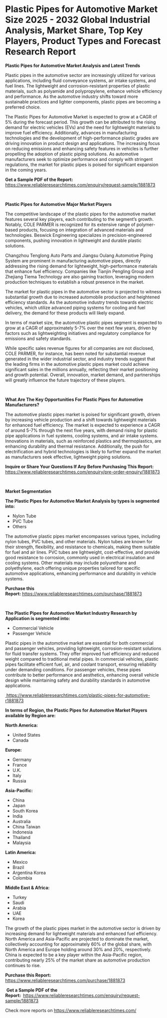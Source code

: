 <p><h1>Plastic Pipes for Automotive Market Size 2025 - 2032 Global Industrial Analysis, Market Share, Top Key Players, Product Types and Forecast Research Report</h1></p><p><strong>Plastic Pipes for Automotive Market Analysis and Latest Trends</strong></p>
<p><p>Plastic pipes in the automotive sector are increasingly utilized for various applications, including fluid conveyance systems, air intake systems, and fuel lines. The lightweight and corrosion-resistant properties of plastic materials, such as polyamide and polypropylene, enhance vehicle efficiency and performance. As the automotive industry shifts toward more sustainable practices and lighter components, plastic pipes are becoming a preferred choice.</p><p>The Plastic Pipes for Automotive Market is expected to grow at a CAGR of 5% during the forecast period. This growth can be attributed to the rising demand for electric vehicles (EVs) and the need for lightweight materials to improve fuel efficiency. Additionally, advances in manufacturing technologies and the development of high-performance plastic grades are driving innovation in product design and applications. The increasing focus on reducing emissions and enhancing safety features in vehicles is further propelling the adoption of plastic piping solutions. As automotive manufacturers seek to optimize performance and comply with stringent regulations, the market for plastic pipes is poised for significant expansion in the coming years.</p></p>
<p><strong>Get a Sample PDF of the Report:&nbsp;</strong> <a href="https://www.reliableresearchtimes.com/enquiry/request-sample/1881873?utm_campaign=1940&utm_medium=2&utm_source=Github&utm_content=ia&utm_term=04022025&utm_id=plastic-pipes-for-automotive">https://www.reliableresearchtimes.com/enquiry/request-sample/1881873</a></p>
<p>&nbsp;</p>
<p><strong>Plastic Pipes for Automotive Major Market Players</strong></p>
<p><p>The competitive landscape of the plastic pipes for the automotive market features several key players, each contributing to the segment’s growth. Notably, COLE PARMER is recognized for its extensive range of polymer-based products, focusing on integration of advanced materials and technologies. Beswick Engineering specializes in precision-engineered components, pushing innovation in lightweight and durable plastic solutions. </p><p>Changzhou Tenglong Auto Parts and Jiangsu Oulang Automotive Piping System are prominent in manufacturing automotive pipes, directly addressing the rising demand for lightweight, high-performance materials that enhance fuel efficiency. Companies like Tianjin Pengling Group and Zhejiang Tiema Technology are also gaining traction, leveraging modern production techniques to establish a robust presence in the market.</p><p>The market for plastic pipes in the automotive sector is projected to witness substantial growth due to increased automobile production and heightened efficiency standards. As the automotive industry trends towards electric vehicles, which utilize advanced piping systems for cooling and fuel delivery, the demand for these products will likely expand.</p><p>In terms of market size, the automotive plastic pipes segment is expected to grow at a CAGR of approximately 5-7% over the next few years, driven by factors such as lightweighting initiatives and regulatory compliance for emissions and safety standards.</p><p>While specific sales revenue figures for all companies are not disclosed, COLE PARMER, for instance, has been noted for substantial revenue generated in the wider industrial sector, and industry trends suggest that the leading firms in the automotive plastic pipes market could achieve significant sales in the millions annually, reflecting their market positioning and growth potential. Overall, innovation, market demand, and partnerships will greatly influence the future trajectory of these players.</p></p>
<p>&nbsp;</p>
<p><strong>What Are The Key Opportunities For Plastic Pipes for Automotive Manufacturers?</strong></p>
<p><p>The automotive plastic pipes market is poised for significant growth, driven by increasing vehicle production and a shift towards lightweight materials for enhanced fuel efficiency. The market is expected to experience a CAGR of around 5-7% through the next five years, with demand rising for plastic pipe applications in fuel systems, cooling systems, and air intake systems. Innovations in materials, such as reinforced plastics and thermoplastics, are enhancing durability and thermal resistance. Additionally, the push for electrification and hybrid technologies is likely to further expand the market as manufacturers seek effective, lightweight piping solutions.</p></p>
<p><strong>Inquire or Share Your Questions If Any Before Purchasing This Report:</strong> <a href="https://www.reliableresearchtimes.com/enquiry/pre-order-enquiry/1881873?utm_campaign=1940&utm_medium=2&utm_source=Github&utm_content=ia&utm_term=04022025&utm_id=plastic-pipes-for-automotive">https://www.reliableresearchtimes.com/enquiry/pre-order-enquiry/1881873</a></p>
<p>&nbsp;</p>
<p><strong>Market Segmentation</strong></p>
<p><strong>The Plastic Pipes for Automotive Market Analysis by types is segmented into:</strong></p>
<p><ul><li>Nylon Tube</li><li>PVC Tube</li><li>Others</li></ul></p>
<p><p>The automotive plastic pipes market encompasses various types, including nylon tubes, PVC tubes, and other materials. Nylon tubes are known for their strength, flexibility, and resistance to chemicals, making them suitable for fuel and air lines. PVC tubes are lightweight, cost-effective, and provide good resistance to corrosion, commonly used in electrical insulation and cooling systems. Other materials may include polyurethane and polyethylene, each offering unique properties tailored for specific automotive applications, enhancing performance and durability in vehicle systems.</p></p>
<p><strong>Purchase this Report:&nbsp;</strong><a href="https://www.reliableresearchtimes.com/purchase/1881873?utm_campaign=1940&utm_medium=2&utm_source=Github&utm_content=ia&utm_term=04022025&utm_id=plastic-pipes-for-automotive">https://www.reliableresearchtimes.com/purchase/1881873</a></p>
<p>&nbsp;</p>
<p><strong>The Plastic Pipes for Automotive Market Industry Research by Application is segmented into:</strong></p>
<p><ul><li>Commercial Vehicle</li><li>Passenger Vehicle</li></ul></p>
<p><p>Plastic pipes in the automotive market are essential for both commercial and passenger vehicles, providing lightweight, corrosion-resistant solutions for fluid transfer systems. They offer improved fuel efficiency and reduced weight compared to traditional metal pipes. In commercial vehicles, plastic pipes facilitate efficient fuel, air, and coolant transport, ensuring reliability under demanding conditions. For passenger vehicles, these pipes contribute to better performance and aesthetics, enhancing overall vehicle design while maintaining safety and durability standards in automotive applications.</p></p>
<p><a href="https://www.reliableresearchtimes.com/plastic-pipes-for-automotive-r1881873?utm_campaign=1940&utm_medium=2&utm_source=Github&utm_content=ia&utm_term=04022025&utm_id=plastic-pipes-for-automotive">&nbsp;https://www.reliableresearchtimes.com/plastic-pipes-for-automotive-r1881873</a></p>
<p><strong>In terms of Region, the Plastic Pipes for Automotive Market Players available by Region are:</strong></p>
<p>
    <p> <strong> North America: </strong>
        <ul>
            <li>United States</li>
            <li>Canada</li>
        </ul>
        </p> 
    <p> <strong> Europe: </strong>
        <ul>
            <li>Germany</li>
            <li>France</li>
            <li>U.K.</li>
            <li>Italy</li>
            <li>Russia</li>
        </ul>
        </p> 
    <p> <strong> Asia-Pacific: </strong>
        <ul>
            <li>China</li>
            <li>Japan</li>
            <li>South Korea</li>
            <li>India</li>
            <li>Australia</li>
            <li>China Taiwan</li>
            <li>Indonesia</li>
            <li>Thailand</li>
            <li>Malaysia</li>
        </ul>
        </p> 
    <p> <strong> Latin America: </strong>
        <ul>
            <li>Mexico</li>
            <li>Brazil</li>
            <li>Argentina Korea</li>
            <li>Colombia</li>
        </ul>
        </p> 
    <p> <strong> Middle East & Africa: </strong>
        <ul>
            <li>Turkey</li>
            <li>Saudi</li>
            <li>Arabia</li>
            <li>UAE</li>
            <li>Korea</li>
        </ul>
    </p>
    </p>
<p><p>The growth of the plastic pipes market in the automotive sector is driven by increasing demand for lightweight materials and enhanced fuel efficiency. North America and Asia-Pacific are projected to dominate the market, collectively accounting for approximately 60% of the global share, with North America and Europe holding around 30% and 20%, respectively. China is expected to be a key player within the Asia-Pacific region, contributing nearly 25% of the market share as automotive production continues to rise.</p></p>
<p><strong>Purchase this Report: </strong><a href="https://www.reliableresearchtimes.com/purchase/1881873?utm_campaign=1940&utm_medium=2&utm_source=Github&utm_content=ia&utm_term=04022025&utm_id=plastic-pipes-for-automotive">https://www.reliableresearchtimes.com/purchase/1881873</a></p>
<p>&nbsp;<strong>Get a Sample PDF of the Report:&nbsp;&nbsp;</strong><a href="https://www.reliableresearchtimes.com/enquiry/request-sample/1881873?utm_campaign=1940&utm_medium=2&utm_source=Github&utm_content=ia&utm_term=04022025&utm_id=plastic-pipes-for-automotive">https://www.reliableresearchtimes.com/enquiry/request-sample/1881873</a></p>
<p><strong></strong></p>
<p>Check more reports on <a href="https://www.reliableresearchtimes.com/?utm_campaign=1940&utm_medium=2&utm_source=Github&utm_content=ia&utm_term=04022025&utm_id=plastic-pipes-for-automotive">https://www.reliableresearchtimes.com/</a></p>